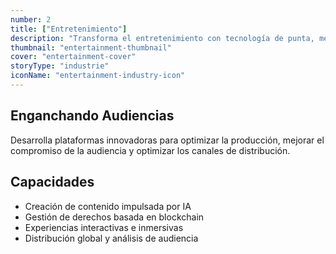 ```yaml
---
number: 2
title: ["Entretenimiento"]
description: "Transforma el entretenimiento con tecnología de punta, mejorando la experiencia del usuario, la entrega de contenido y el compromiso de la audiencia."
thumbnail: "entertainment-thumbnail"
cover: "entertainment-cover"
storyType: "industrie"
iconName: "entertainment-industry-icon"
---
```


## Enganchando Audiencias

Desarrolla plataformas innovadoras para optimizar la producción, mejorar el compromiso de la audiencia y optimizar los canales de distribución.

## Capacidades

* Creación de contenido impulsada por IA
* Gestión de derechos basada en blockchain
* Experiencias interactivas e inmersivas
* Distribución global y análisis de audiencia

